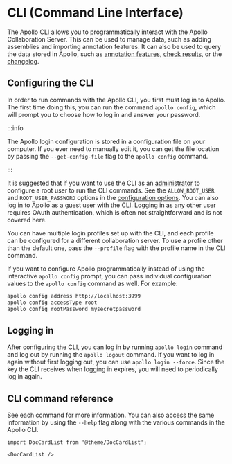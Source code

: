 # CLI (Command Line Interface)

The Apollo CLI allows you to programmatically interact with the Apollo
Collaboration Server. This can be used to manage data, such as adding assemblies
and importing annotation features. It can also be used to query the data stored
in Apollo, such as [annotation features](annotation-features),
[check results](checks), or the [changelog](changelog).

## Configuring the CLI

In order to run commands with the Apollo CLI, you first must log in to Apollo.
The first time doing this, you can run the command `apollo config`, which will
prompt you to choose how to log in and answer your password.

:::info

The Apollo login configuration is stored in a configuration file on your
computer. If you ever need to manually edit it, you can get the file location by
passing the `--get-config-file` flag to the `apollo config` command.

:::

It is suggested that if you want to use the CLI as an
[administrator](administrators) to configure a root user to run the CLI
commands. See the `ALLOW_ROOT_USER` and `ROOT_USER_PASSWORD` options in the
[configuration options](../installation/configuration-options). You can also log
in to Apollo as a guest user with the CLI. Logging in as any other user requires
OAuth authentication, which is often not straightforward and is not covered
here.

You can have multiple login profiles set up with the CLI, and each profile can
be configured for a different collaboration server. To use a profile other than
the default one, pass the `--profile` flag with the profile name in the CLI
command.

If you want to configure Apollo programmatically instead of using the
interactive `apollo config` prompt, you can pass individual configuration values
to the `apollo config` command as well. For example:

```sh
apollo config address http://localhost:3999
apollo config accessType root
apollo config rootPassword mysecretpassword
```

## Logging in

After configuring the CLI, you can log in by running `apollo login` command and
log out by running the `apollo logout` command. If you want to log in again
without first logging out, you can use `apollo login --force`. Since the key the
CLI receives when logging in expires, you will need to periodically log in
again.

## CLI command reference

See each command for more information. You can also access the same information
by using the `--help` flag along with the various commands in the Apollo CLI.

```mdx-code-block
import DocCardList from '@theme/DocCardList';

<DocCardList />
```
